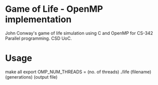 # Game of Life - OpenMP implementation
John Conway's game of life simulation using C and OpenMP for CS-342 Parallel programming. CSD UoC.

# Usage
make all
export OMP_NUM_THREADS = (no. of threads)
./life (filename) (generations) (output file)
